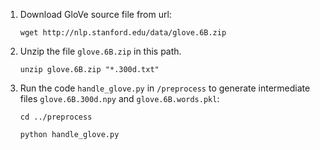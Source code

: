 1. Download GloVe source file from url:
   
   `wget http://nlp.stanford.edu/data/glove.6B.zip`

2. Unzip the file `glove.6B.zip` in this path.
   
   `unzip glove.6B.zip "*.300d.txt"`

3. Run the code `handle_glove.py` in `/preprocess` to generate intermediate files `glove.6B.300d.npy` and `glove.6B.words.pkl`:
   
   `cd ../preprocess`
   
   `python handle_glove.py`